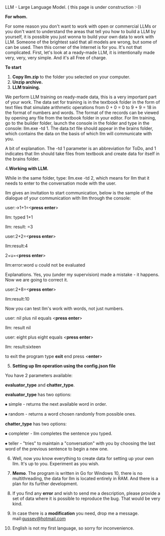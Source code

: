 LLM - Large Language Model. ( this page is under construction :-))

**For whom.**

For some reason you don't want to work with open or commercial LLMs or you don't want to understand the areas that tell you how to build a LLM by yourself, it is possible you just wonna to build your own data to work with LLM. Someone of the brightest said that all models are wrong, but some of can be used. Then this corner of the Internet is for you. It's not that complicated. First, let's look at a ready-made LLM, it is intentionally made very, very, very simple. And it's all Free of charge.

**To start**

1. **Copy llm.zip** to the folder you selected on your computer.
2. **Unzip archive.**
3. **LLM training.**
   
We perform LLM training on ready-made data, this is a very important part of your work. The data set for training is in the textbook folder in the form of text files that simulate arithmetic operations from 0 + 0 = 0 to 9 + 9 = 18 in the format of numbers and words. The format of the records can be viewed by opening any file from the textbook folder in your editor. For llm training, go to the builder folder, launch the console in the folder and type in the console: llm.exe -td 1. The data.txt file should appear in the brains folder, which contains the data on the basis of which llm will communicate with you.

A bit of explanation. The -td 1 parameter is an abbreviation for ToDo, and 1 indicates that llm should take files from textbook and create data for itself in the brains folder.

4.**Working with LLM.**
   
While in the same folder, type: llm.exe -td 2, which means for llm that it needs to enter to the conversation mode with the user.

llm gives an invitation to start communication, below is the sample of the dialogue of your communication with llm through the console:

user:->1+1=<**press enter**>

llm: typed 1+1

llm: result: =3

user:2+2=<**press enter**>

llm:result:4

2+u=<**press enter**>

llm:error:word u could not be evaluated

Explanations. Yes, you (under my supervision) made a mistake - it happens. Now we are going to correct it.

user:2+8=<**press enter**>

llm:result:10

Now you can test llm's work with words, not just numbers.

user: nil plus nil equals <**press enter**>

llm: result nil

user: eight plus eight equals <**press enter**>

llm: result:sixteen

to exit the program type **exit** end press <**enter**>

5. **Setting up llm operation using the config.json file**
   
You have 2 parameters available:

**evaluator_type** and **chatter_type**.

**evaluator_type** has two options:

⦁	simple - returns the next available word in order.

⦁	random - returns a word chosen randomly from possible ones.

**chatter_type** has two options:

⦁	completer - llm completes the sentence you typed.

⦁	teller - "tries" to maintain a "conversation" with you by choosing the last word of the previous sentence to begin a new one.

6. Well, now you know everything to create data for setting up your own llm. It's up to you. Experiment as you wish.
    
7. **Memo**. The program is written in Go for Windows 10, there is no multithreading, the data for llm is located entirely in RAM. And there is a plan for its further development.
   
8. If you find any **error** and wish to send me a description, please provide a set of data where it is possible to reproduce the bug. That would be very kind.

9. In case there is a **modification** you need, drop me a message. mail:gussev@hotmail.com

10. English is not my first language, so sorry for inconvenience.

